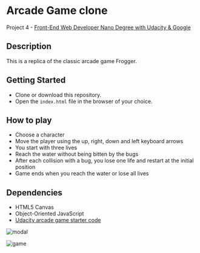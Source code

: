 # Arcade Game clone

Project 4 - [Front-End Web Developer Nano Degree with Udacity & Google](https://eu.udacity.com/course/front-end-web-developer-nanodegree--nd001)

## Description

This is a replica of the classic arcade game Frogger.

## Getting Started
* Clone or download this repository. 
* Open the `index.html` file in the browser of your choice.

## How to play

- Choose a character
- Move the player using the up, right, down and left keyboard arrows
- You start with three lives
- Reach the water without being bitten by the bugs
- After each collision with a bug, you lose one life and restart at the initial position
- Game ends when you reach the water or lose all lives

## Dependencies

- HTML5 Canvas
- Object-Oriented JavaScript
- [Udacity arcade game starter code](https://github.com/udacity/frontend-nanodegree-arcade-game)

![modal](https://user-images.githubusercontent.com/18640359/40382204-7eb51950-5e06-11e8-8b7e-87457921d5bf.PNG)

![game](https://user-images.githubusercontent.com/18640359/40382205-7efc978a-5e06-11e8-866d-2823a442ce38.PNG)

